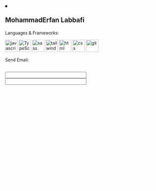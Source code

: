 <link
  rel="stylesheet"
  href="https://cdnjs.cloudflare.com/ajax/libs/font-awesome/4.7.0/css/font-awesome.min.css"
/>
<article>
  <header></header>
  <h1>
    <li class="fa fa-user"></li>
    <p>MohammadErfan Labbafi</p>
  </h1>
  <main>
    <div>
      <p>Languages & Frameworks:</p>
      <div class="card languages">
        <img
          width="40"
          height="40"
          src="https://s32.picofile.com/file/8478593326/javascript.png"
          alt="javascript"
        />
        <img
          width="40"
          height="40"
          src="https://s32.picofile.com/file/8478600426/typescript.png"
          alt="TypeScript"
        />
        <img
          width="40"
          height="40"
          src="https://s32.picofile.com/file/8478593376/sass.png"
          alt="sass"
        />
        <img
          width="40"
          height="40"
          src="https://s32.picofile.com/file/8478593384/tailwind.png"
          alt="tailwind"
        />
        <img
          width="40"
          height="40"
          src="https://s32.picofile.com/file/8478593334/html.png"
          alt="html"
        />
        <img
          width="40"
          height="40"
          src="https://s32.picofile.com/file/8478600476/css.png"
          alt="css"
        />
        <img
          width="40"
          height="40"
          src="https://s32.picofile.com/file/8478600442/giticon.png"
          alt="git"
        />
      </div>
    </div>
    <div>
      <p>Send Email:</p>
      <div class="card">
        <form
          style="color: white"
          action="mailto:erfanlab2000@gmail.com"
          method="post"
          enctype="text/plain"
        >
          Your Name:<br />
          <input class="c-name" type="text" name="name" size="30" />
          Email:
          <input class="c-name" type="text" name="mail" size="30" />
          Text:

          <input class="c-text" type="text" name="comment" size="30" />
          <div class="allbtn">
            <input
              class="btn btn-primary"
              id="liveAlertBtn"
              type="submit"
              value="Send"
            />
            <input
              class="btn btn-primary"
              id="liveAlertBtn-1"
              type="reset"
              value="Claer"
            />
          </div>
          <p>
            <a class="phone" href="tel:+989919295106">
              <button>CallMe...</button>
            </a>
          </p>
        </form>
      </div>
    </div>
  </main>
  <footer>
    <div>
      <a href="">
        <i class="fa fa-instagram"></i>
      </a>
    </div>
    <div>
      <a href="https://t.me/Erfan_MFD">
        <i class="fa fa-telegram"></i>
      </a>
    </div>
    <div>
      <a href="https://github.com/Erfanlab">
        <i class="fa fa-github"></i>
      </a>
    </div>
    <div>
      <a href="https://www.linkedin.com/in/mohammaderfan-labbafi-2b300b22a/">
        <i class="fa fa-linkedin"></i>
      </a>
    </div>
  </footer>
</article>
